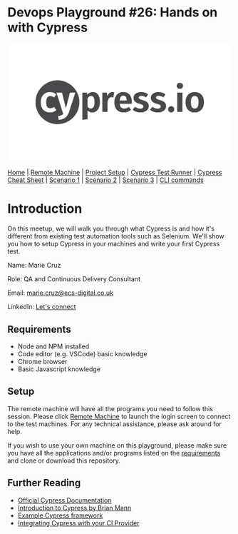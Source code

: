 # Devops Playground #26: Hands on with Cypress 
![](images/cypress-io-logo.png)

[Home](README.md) |
[Remote Machine](https://rdp.devopsplayground.com/#/) |
[Project Setup](docs/project-setup.md) |
[Cypress Test Runner](docs/cypress-test-runner.md) |
[Cypress Cheat Sheet](docs/cheat-sheet.md) |
[Scenario 1](docs/scenario1.md) |
[Scenario 2](docs/scenario2.md) |
[Scenario 3](docs/scenario3.md) |
[CLI commands](docs/cli-commands.md) 

# Introduction
On this meetup, we will walk you through what Cypress is and how it's different from existing test automation tools such as Selenium. We'll show you how to setup Cypress in your machines and write your first Cypress test.

Name: Marie Cruz

Role: QA and Continuous Delivery Consultant

Email: marie.cruz@ecs-digital.co.uk

LinkedIn: [Let's connect](https://www.linkedin.com/in/marie-desiree-cruz-95841242/)

## Requirements
- Node and NPM installed
- Code editor (e.g. VSCode) basic knowledge
- Chrome browser
- Basic Javascript knowledge

## Setup
The remote machine will have all the programs you need to follow this session. Please click [Remote Machine](https://rdp.devopsplayground.com/#/) to launch the login screen to connect to the test machines. For any technical assistance, please ask around for help. 

If you wish to use your own machine on this playground, please make sure you have all the applications and/or programs listed on the [requirements](#requirements) and clone or download this repository. 

## Further Reading

- [Official Cypress Documentation](https://docs.cypress.io)
- [Introduction to Cypress by Brian Mann](https://www.youtube.com/watch?v=pJ349YntoIs)
- [Example Cypress framework](https://github.com/cypress-io/cypress-example-kitchensink)
- [Integrating Cypress with your CI Provider](https://docs.cypress.io/guides/guides/continuous-integration.html)
